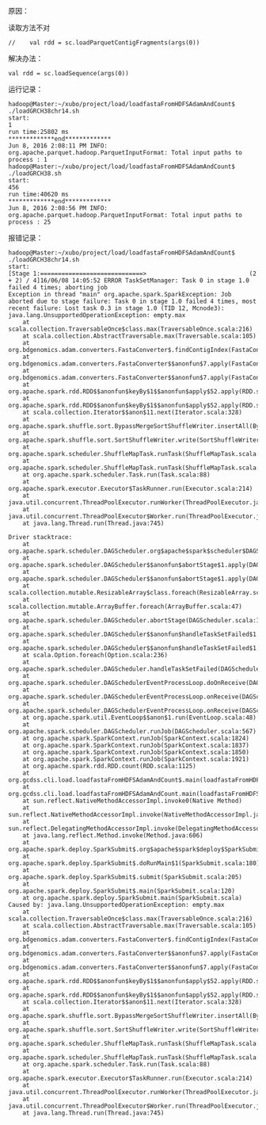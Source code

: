 原因：

读取方法不对

	//    val rdd = sc.loadParquetContigFragments(args(0))
   
解决办法：

    val rdd = sc.loadSequence(args(0))

运行记录：

	hadoop@Master:~/xubo/project/load/loadfastaFromHDFSAdamAndCount$ ./loadGRCH38chr14.sh 
	start:
	1                                                                               
	run time:25802 ms
	*************end*************
	Jun 8, 2016 2:08:11 PM INFO: org.apache.parquet.hadoop.ParquetInputFormat: Total input paths to process : 1
	hadoop@Master:~/xubo/project/load/loadfastaFromHDFSAdamAndCount$ ./loadGRCH38.sh 
	start:
	456                                                                             
	run time:40620 ms
	*************end*************
	Jun 8, 2016 2:08:56 PM INFO: org.apache.parquet.hadoop.ParquetInputFormat: Total input paths to process : 25


报错记录：

	
	hadoop@Master:~/xubo/project/load/loadfastaFromHDFSAdamAndCount$ ./loadGRCH38chr14.sh 
	start:
	[Stage 1:=============================>                             (2 + 2) / 4]16/06/08 14:05:52 ERROR TaskSetManager: Task 0 in stage 1.0 failed 4 times; aborting job
	Exception in thread "main" org.apache.spark.SparkException: Job aborted due to stage failure: Task 0 in stage 1.0 failed 4 times, most recent failure: Lost task 0.3 in stage 1.0 (TID 12, Mcnode3): java.lang.UnsupportedOperationException: empty.max
		at scala.collection.TraversableOnce$class.max(TraversableOnce.scala:216)
		at scala.collection.AbstractTraversable.max(Traversable.scala:105)
		at org.bdgenomics.adam.converters.FastaConverter$.findContigIndex(FastaConverter.scala:126)
		at org.bdgenomics.adam.converters.FastaConverter$$anonfun$7.apply(FastaConverter.scala:86)
		at org.bdgenomics.adam.converters.FastaConverter$$anonfun$7.apply(FastaConverter.scala:86)
		at org.apache.spark.rdd.RDD$$anonfun$keyBy$1$$anonfun$apply$52.apply(RDD.scala:1465)
		at org.apache.spark.rdd.RDD$$anonfun$keyBy$1$$anonfun$apply$52.apply(RDD.scala:1465)
		at scala.collection.Iterator$$anon$11.next(Iterator.scala:328)
		at org.apache.spark.shuffle.sort.BypassMergeSortShuffleWriter.insertAll(BypassMergeSortShuffleWriter.java:119)
		at org.apache.spark.shuffle.sort.SortShuffleWriter.write(SortShuffleWriter.scala:73)
		at org.apache.spark.scheduler.ShuffleMapTask.runTask(ShuffleMapTask.scala:73)
		at org.apache.spark.scheduler.ShuffleMapTask.runTask(ShuffleMapTask.scala:41)
		at org.apache.spark.scheduler.Task.run(Task.scala:88)
		at org.apache.spark.executor.Executor$TaskRunner.run(Executor.scala:214)
		at java.util.concurrent.ThreadPoolExecutor.runWorker(ThreadPoolExecutor.java:1145)
		at java.util.concurrent.ThreadPoolExecutor$Worker.run(ThreadPoolExecutor.java:615)
		at java.lang.Thread.run(Thread.java:745)
	
	Driver stacktrace:
		at org.apache.spark.scheduler.DAGScheduler.org$apache$spark$scheduler$DAGScheduler$$failJobAndIndependentStages(DAGScheduler.scala:1283)
		at org.apache.spark.scheduler.DAGScheduler$$anonfun$abortStage$1.apply(DAGScheduler.scala:1271)
		at org.apache.spark.scheduler.DAGScheduler$$anonfun$abortStage$1.apply(DAGScheduler.scala:1270)
		at scala.collection.mutable.ResizableArray$class.foreach(ResizableArray.scala:59)
		at scala.collection.mutable.ArrayBuffer.foreach(ArrayBuffer.scala:47)
		at org.apache.spark.scheduler.DAGScheduler.abortStage(DAGScheduler.scala:1270)
		at org.apache.spark.scheduler.DAGScheduler$$anonfun$handleTaskSetFailed$1.apply(DAGScheduler.scala:697)
		at org.apache.spark.scheduler.DAGScheduler$$anonfun$handleTaskSetFailed$1.apply(DAGScheduler.scala:697)
		at scala.Option.foreach(Option.scala:236)
		at org.apache.spark.scheduler.DAGScheduler.handleTaskSetFailed(DAGScheduler.scala:697)
		at org.apache.spark.scheduler.DAGSchedulerEventProcessLoop.doOnReceive(DAGScheduler.scala:1496)
		at org.apache.spark.scheduler.DAGSchedulerEventProcessLoop.onReceive(DAGScheduler.scala:1458)
		at org.apache.spark.scheduler.DAGSchedulerEventProcessLoop.onReceive(DAGScheduler.scala:1447)
		at org.apache.spark.util.EventLoop$$anon$1.run(EventLoop.scala:48)
		at org.apache.spark.scheduler.DAGScheduler.runJob(DAGScheduler.scala:567)
		at org.apache.spark.SparkContext.runJob(SparkContext.scala:1824)
		at org.apache.spark.SparkContext.runJob(SparkContext.scala:1837)
		at org.apache.spark.SparkContext.runJob(SparkContext.scala:1850)
		at org.apache.spark.SparkContext.runJob(SparkContext.scala:1921)
		at org.apache.spark.rdd.RDD.count(RDD.scala:1125)
		at org.gcdss.cli.load.loadfastaFromHDFSAdamAndCount$.main(loadfastaFromHDFSAdamAndCount.scala:22)
		at org.gcdss.cli.load.loadfastaFromHDFSAdamAndCount.main(loadfastaFromHDFSAdamAndCount.scala)
		at sun.reflect.NativeMethodAccessorImpl.invoke0(Native Method)
		at sun.reflect.NativeMethodAccessorImpl.invoke(NativeMethodAccessorImpl.java:57)
		at sun.reflect.DelegatingMethodAccessorImpl.invoke(DelegatingMethodAccessorImpl.java:43)
		at java.lang.reflect.Method.invoke(Method.java:606)
		at org.apache.spark.deploy.SparkSubmit$.org$apache$spark$deploy$SparkSubmit$$runMain(SparkSubmit.scala:674)
		at org.apache.spark.deploy.SparkSubmit$.doRunMain$1(SparkSubmit.scala:180)
		at org.apache.spark.deploy.SparkSubmit$.submit(SparkSubmit.scala:205)
		at org.apache.spark.deploy.SparkSubmit$.main(SparkSubmit.scala:120)
		at org.apache.spark.deploy.SparkSubmit.main(SparkSubmit.scala)
	Caused by: java.lang.UnsupportedOperationException: empty.max
		at scala.collection.TraversableOnce$class.max(TraversableOnce.scala:216)
		at scala.collection.AbstractTraversable.max(Traversable.scala:105)
		at org.bdgenomics.adam.converters.FastaConverter$.findContigIndex(FastaConverter.scala:126)
		at org.bdgenomics.adam.converters.FastaConverter$$anonfun$7.apply(FastaConverter.scala:86)
		at org.bdgenomics.adam.converters.FastaConverter$$anonfun$7.apply(FastaConverter.scala:86)
		at org.apache.spark.rdd.RDD$$anonfun$keyBy$1$$anonfun$apply$52.apply(RDD.scala:1465)
		at org.apache.spark.rdd.RDD$$anonfun$keyBy$1$$anonfun$apply$52.apply(RDD.scala:1465)
		at scala.collection.Iterator$$anon$11.next(Iterator.scala:328)
		at org.apache.spark.shuffle.sort.BypassMergeSortShuffleWriter.insertAll(BypassMergeSortShuffleWriter.java:119)
		at org.apache.spark.shuffle.sort.SortShuffleWriter.write(SortShuffleWriter.scala:73)
		at org.apache.spark.scheduler.ShuffleMapTask.runTask(ShuffleMapTask.scala:73)
		at org.apache.spark.scheduler.ShuffleMapTask.runTask(ShuffleMapTask.scala:41)
		at org.apache.spark.scheduler.Task.run(Task.scala:88)
		at org.apache.spark.executor.Executor$TaskRunner.run(Executor.scala:214)
		at java.util.concurrent.ThreadPoolExecutor.runWorker(ThreadPoolExecutor.java:1145)
		at java.util.concurrent.ThreadPoolExecutor$Worker.run(ThreadPoolExecutor.java:615)
		at java.lang.Thread.run(Thread.java:745)
